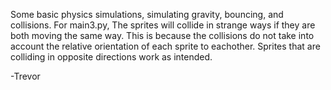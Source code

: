 Some basic physics simulations, simulating gravity, bouncing, and collisions. For main3.py, The sprites will collide in strange ways if they are both moving the same way. This is because the collisions do not take into account the relative orientation of each sprite to eachother. Sprites that are colliding in opposite directions work as intended.

-Trevor